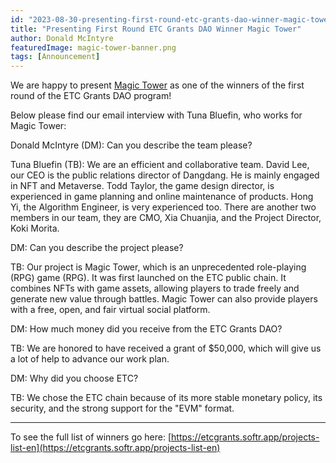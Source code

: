 ```yaml
---
id: "2023-08-30-presenting-first-round-etc-grants-dao-winner-magic-tower-en"
title: "Presenting First Round ETC Grants DAO Winner Magic Tower"
author: Donald McIntyre
featuredImage: magic-tower-banner.png
tags: [Announcement]
---
```


We are happy to present [Magic Tower](https://etcgrants.softr.app/project-details-en?recordId=recnw4j7BP3XQHZr5) as one of the winners of the first round of the ETC Grants DAO program!

Below please find our email interview with Tuna Bluefin, who works for Magic Tower:

Donald McIntyre (DM): Can you describe the team please?

Tuna Bluefin (TB): We are an efficient and collaborative team. David Lee, our CEO is the public relations director of Dangdang. He is mainly engaged in NFT and Metaverse. Todd Taylor, the game design director, is experienced in game planning and online maintenance of products. Hong Yi, the Algorithm Engineer, is very experienced too. There are another two members in our team, they are CMO, Xia Chuanjia, and the Project Director, Koki Morita.

DM: Can you describe the project please?

TB: Our project is Magic Tower, which is an unprecedented role-playing (RPG) game (RPG). It was first launched on the ETC public chain. It combines NFTs with game assets, allowing players to trade freely and generate new value through battles. Magic Tower can also provide players with a free, open, and fair virtual social platform.

DM: How much money did you receive from the ETC Grants DAO?

TB: We are honored to have received a grant of $50,000, which will give us a lot of help to advance our work plan.  

DM: Why did you choose ETC?

TB: We chose the ETC chain because of its more stable monetary policy, its security, and the strong support for the "EVM" format.

---

To see the full list of winners go here: [https://etcgrants.softr.app/projects-list-en](https://etcgrants.softr.app/projects-list-en)
